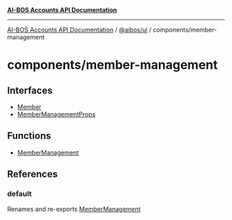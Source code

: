 [**AI-BOS Accounts API Documentation**](../../../../README.md)

***

[AI-BOS Accounts API Documentation](../../../../README.md) / [@aibos/ui](../../README.md) / components/member-management

# components/member-management

## Interfaces

- [Member](interfaces/Member.md)
- [MemberManagementProps](interfaces/MemberManagementProps.md)

## Functions

- [MemberManagement](functions/MemberManagement.md)

## References

### default

Renames and re-exports [MemberManagement](functions/MemberManagement.md)

